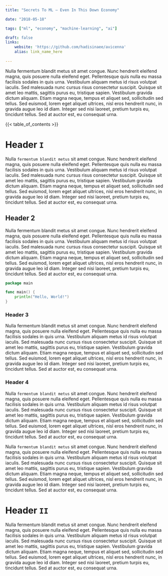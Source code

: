 ```yaml
---
title: "Secrets To ML – Even In This Down Economy"

date: "2018-05-18"

tags: ["ml", "economy", "machine-learning", "ai"]

draft: false
links:
    website: 'https://github.com/hadisinaee/avicenna'
    alias: link_name_here
    
---
```

Nulla fermentum blandit metus sit amet congue. Nunc hendrerit eleifend magna, quis posuere nulla eleifend eget. Pellentesque quis nulla eu massa facilisis sodales in quis urna. Vestibulum aliquam metus id risus volutpat iaculis. Sed malesuada nunc cursus risus consectetur suscipit. Quisque sit amet leo mattis, sagittis purus eu, tristique sapien. Vestibulum gravida dictum aliquam. Etiam magna neque, tempus et aliquet sed, sollicitudin sed tellus. Sed euismod, lorem eget aliquet ultrices, nisl eros hendrerit nunc, in gravida augue leo id diam. Integer sed nisi laoreet, pretium turpis eu, tincidunt tellus. Sed at auctor est, eu consequat urna.

{{< table_of_contents >}}

# Header `I`

Nulla `fermentum blandit metus` sit amet congue. Nunc hendrerit eleifend magna, quis posuere nulla eleifend eget. Pellentesque quis nulla eu massa facilisis sodales in quis urna. Vestibulum aliquam metus id risus volutpat iaculis. Sed malesuada nunc cursus risus consectetur suscipit. Quisque sit amet leo mattis, sagittis purus eu, tristique sapien. Vestibulum gravida dictum aliquam. Etiam magna neque, tempus et aliquet sed, sollicitudin sed tellus. Sed euismod, lorem eget aliquet ultrices, nisl eros hendrerit nunc, in gravida augue leo id diam. Integer sed nisi laoreet, pretium turpis eu, tincidunt tellus. Sed at auctor est, eu consequat urna.

## Header 2

Nulla fermentum blandit metus sit amet congue. Nunc hendrerit eleifend magna, quis posuere nulla eleifend eget. Pellentesque quis nulla eu massa facilisis sodales in quis urna. Vestibulum aliquam metus id risus volutpat iaculis. Sed malesuada nunc cursus risus consectetur suscipit. Quisque sit amet leo mattis, sagittis purus eu, tristique sapien. Vestibulum gravida dictum aliquam. Etiam magna neque, tempus et aliquet sed, sollicitudin sed tellus. Sed euismod, lorem eget aliquet ultrices, nisl eros hendrerit nunc, in gravida augue leo id diam. Integer sed nisi laoreet, pretium turpis eu, tincidunt tellus. Sed at auctor est, eu consequat urna.

```go
package main

func main() {
    println("Hello, World!")
}

```

### Header 3

Nulla fermentum blandit metus sit amet congue. Nunc hendrerit eleifend magna, quis posuere nulla eleifend eget. Pellentesque quis nulla eu massa facilisis sodales in quis urna. Vestibulum aliquam metus id risus volutpat iaculis. Sed malesuada nunc cursus risus consectetur suscipit. Quisque sit amet leo mattis, sagittis purus eu, tristique sapien. Vestibulum gravida dictum aliquam. Etiam magna neque, tempus et aliquet sed, sollicitudin sed tellus. Sed euismod, lorem eget aliquet ultrices, nisl eros hendrerit nunc, in gravida augue leo id diam. Integer sed nisi laoreet, pretium turpis eu, tincidunt tellus. Sed at auctor est, eu consequat urna.

### Header 4
Nulla `fermentum blandit metus` sit amet congue. Nunc hendrerit eleifend magna, quis posuere nulla eleifend eget. Pellentesque quis nulla eu massa facilisis sodales in quis urna. Vestibulum aliquam metus id risus volutpat iaculis. Sed malesuada nunc cursus risus consectetur suscipit. Quisque sit amet leo mattis, sagittis purus eu, tristique sapien. Vestibulum gravida dictum aliquam. Etiam magna neque, tempus et aliquet sed, sollicitudin sed tellus. Sed euismod, lorem eget aliquet ultrices, nisl eros hendrerit nunc, in gravida augue leo id diam. Integer sed nisi laoreet, pretium turpis eu, tincidunt tellus. Sed at auctor est, eu consequat urna.

Nulla `fermentum blandit metus` sit amet congue. Nunc hendrerit eleifend magna, quis posuere nulla eleifend eget. Pellentesque quis nulla eu massa facilisis sodales in quis urna. Vestibulum aliquam metus id risus volutpat iaculis. Sed malesuada nunc cursus risus consectetur suscipit. Quisque sit amet leo mattis, sagittis purus eu, tristique sapien. Vestibulum gravida dictum aliquam. Etiam magna neque, tempus et aliquet sed, sollicitudin sed tellus. Sed euismod, lorem eget aliquet ultrices, nisl eros hendrerit nunc, in gravida augue leo id diam. Integer sed nisi laoreet, pretium turpis eu, tincidunt tellus. Sed at auctor est, eu consequat urna.

# Header `II`

Nulla fermentum blandit metus sit amet congue. Nunc hendrerit eleifend magna, quis posuere nulla eleifend eget. Pellentesque quis nulla eu massa facilisis sodales in quis urna. Vestibulum aliquam metus id risus volutpat iaculis. Sed malesuada nunc cursus risus consectetur suscipit. Quisque sit amet leo mattis, sagittis purus eu, tristique sapien. Vestibulum gravida dictum aliquam. Etiam magna neque, tempus et aliquet sed, sollicitudin sed tellus. Sed euismod, lorem eget aliquet ultrices, nisl eros hendrerit nunc, in gravida augue leo id diam. Integer sed nisi laoreet, pretium turpis eu, tincidunt tellus. Sed at auctor est, eu consequat urna.
